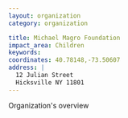 ```yaml
---
layout: organization
category: organization

title: Michael Magro Foundation
impact_area: Children
keywords: 
coordinates: 40.78148,-73.50607
address: |
  12 Julian Street
  Hicksville NY 11801
---
```

Organization's overview
